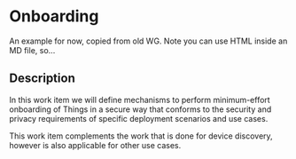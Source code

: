 # Onboarding
An example for now, copied from old WG.  Note you can use HTML inside an MD file, so...

## Description
<p>
          In this work item we will define mechanisms to perform minimum-effort
          onboarding of
          Things in a secure way that conforms to the security and privacy requirements
          of specific deployment scenarios and use cases.
        </p>
        <p>
          This work item complements the work that is done for device discovery,
          however is also applicable for other use cases.
        </p>
